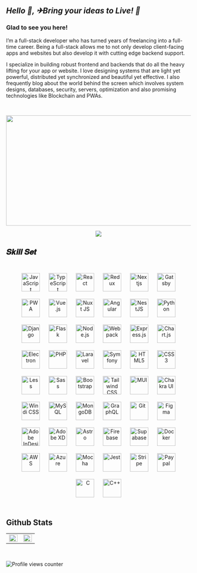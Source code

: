 ## ***Hello 👋, ✈Bring your ideas to Live! 🚀***  
  



### Glad to see you here!  
I’m a full-stack developer who has turned years of freelancing into a full-time career. Being a full-stack allows me to not only develop client-facing apps and websites but also develop it with cutting edge backend support.

I specialize in building robust frontend and backends that do all the heavy lifting for your app or website. I love designing systems that are light yet powerful, distributed yet synchronized and beautiful yet effective. I also frequently blog about the world behind the screen which involves system designs, databases, security, servers, optimization and also promising technologies like Blockchain and PWAs.  
  
<br/>  

<p align="center">
  <img src="https://media.giphy.com/media/dWesBcTLavkZuG35MI/giphy.gif" width="600" height="300"  />
</p>

<p align="center">
  <a href="https://github.com/DenverCoder1/readme-typing-svg">
    <img src="https://readme-typing-svg.herokuapp.com/?lines=Full-Stack%20developer;6+%2B%20years%20of%20working%20experience;Being%20passionate%20and%20creative;Eager%20to%20learn%20new%20techniques&center=true&width=380&height=45">
  </a>
</p>

## 𝑺𝒌𝒊𝒍𝒍 𝑺𝒆𝒕 
<br/>
<div align="center">  
<img style="margin: 10px" src="https://profilinator.rishav.dev/skills-assets/javascript-original.svg" alt="JavaScript" height="50" />  
<img style="margin: 10px" src="https://profilinator.rishav.dev/skills-assets/typescript-original.svg" alt="TypeScript" height="50" />  
<img style="margin: 10px" src="https://profilinator.rishav.dev/skills-assets/react-original-wordmark.svg" alt="React" height="50" />  
<img style="margin: 10px" src="https://profilinator.rishav.dev/skills-assets/redux-original.svg" alt="Redux" height="50" /> 
<img style="margin: 10px" src="https://cdn.jsdelivr.net/gh/devicons/devicon/icons/nextjs/nextjs-original-wordmark.svg" alt="Nextjs" height="50" />
<img style="margin: 10px" src="https://profilinator.rishav.dev/skills-assets/gatsby.png" alt="Gatsby" height="50" />  
<img style="margin: 10px" src="https://github.com/webmaxru/progressive-web-apps-logo/blob/master/archive/proposal-diekus/pwa_diekus.svg" alt="PWA" height="50" />  
<img style="margin: 10px" src="https://profilinator.rishav.dev/skills-assets/vuejs-original-wordmark.svg" alt="Vue.js" height="50" />  
<img style="margin: 10px" src="https://profilinator.rishav.dev/skills-assets/nuxt.png" alt="Nuxt JS" height="50" />  
<img style="margin: 10px" src="https://profilinator.rishav.dev/skills-assets/angularjs-original.svg" alt="Angular" height="50" />  
<img style="margin: 10px" src="https://profilinator.rishav.dev/skills-assets/nestjs.svg" alt="NestJS" height="50" />  
<img style="margin: 10px" src="https://profilinator.rishav.dev/skills-assets/python-original.svg" alt="Python" height="50" />  
<img style="margin: 10px" src="https://profilinator.rishav.dev/skills-assets/django-original.svg" alt="Django" height="50" />  
<img style="margin: 10px" src="https://profilinator.rishav.dev/skills-assets/flask.png" alt="Flask" height="50" />  
<img style="margin: 10px" src="https://profilinator.rishav.dev/skills-assets/nodejs-original-wordmark.svg" alt="Node.js" height="50" />  
<img style="margin: 10px" src="https://profilinator.rishav.dev/skills-assets/webpack-original.svg" alt="Webpack" height="50" />  
<img style="margin: 10px" src="https://profilinator.rishav.dev/skills-assets/express-original-wordmark.svg" alt="Express.js" height="50" />  
<img style="margin: 10px" src="https://profilinator.rishav.dev/skills-assets/logo-title.svg" alt="Chart.js" height="50" /> 
<img style="margin: 10px" src="https://profilinator.rishav.dev/skills-assets/electron-original.svg" alt="Electron" height="50">
<img style="margin: 10px" src="https://profilinator.rishav.dev/skills-assets/php-original.svg" alt="PHP" height="50" />  
<img style="margin: 10px" src="https://profilinator.rishav.dev/skills-assets/laravel-plain-wordmark.svg" alt="Laravel" height="50" />  
<img style="margin: 10px" src="https://profilinator.rishav.dev/skills-assets/symfony_black_03.svg" alt="Symfony" height="50" />  
<img style="margin: 10px" src="https://profilinator.rishav.dev/skills-assets/html5-original-wordmark.svg" alt="HTML5" height="50" />  
<img style="margin: 10px" src="https://profilinator.rishav.dev/skills-assets/css3-original-wordmark.svg" alt="CSS3" height="50" />  
<img style="margin: 10px" src="https://cdn.jsdelivr.net/gh/devicons/devicon/icons/less/less-plain-wordmark.svg" alt="Less" height="50" />          
<img style="margin: 10px" src="https://profilinator.rishav.dev/skills-assets/sass-original.svg" alt="Sass" height="50" />  
<img style="margin: 10px" src="https://profilinator.rishav.dev/skills-assets/bootstrap-plain.svg" alt="Bootstrap" height="50" />  
<img style="margin: 10px" src="https://profilinator.rishav.dev/skills-assets/tailwindcss.svg" alt="Tailwind CSS" height="50" /> 
<img style="margin: 10px" src="https://cdn.jsdelivr.net/gh/devicons/devicon/icons/materialui/materialui-original.svg" alt="MUI" height="50" />
<img style="margin: 10px" src="https://profilinator.rishav.dev/skills-assets/chakraui.png" alt="Chakra UI" height="50">
<img style="margin: 10px" src="https://profilinator.rishav.dev/skills-assets/windicss.svg" alt="Windi CSS" height="50" />
<img style="margin: 10px" src="https://profilinator.rishav.dev/skills-assets/mysql-original-wordmark.svg" alt="MySQL" height="50" />  
<img style="margin: 10px" src="https://profilinator.rishav.dev/skills-assets/mongodb-original-wordmark.svg" alt="MongoDB" height="50" />  
<img style="margin: 10px" src="https://profilinator.rishav.dev/skills-assets/graphql.png" alt="GraphQL" height="50">
<img style="margin: 10px" src="https://profilinator.rishav.dev/skills-assets/git-scm-icon.svg" alt="Git" height="50" />  
<img style="margin: 10px" src="https://profilinator.rishav.dev/skills-assets/figma-icon.svg" alt="Figma" height="50" />  
<img style="margin: 10px" src="https://profilinator.rishav.dev/skills-assets/adobeindesign.svg" alt="Adobe InDesign" height="50" />  
<img style="margin: 10px" src="https://profilinator.rishav.dev/skills-assets/adobexd.png" alt="Adobe XD" height="50" />  
<img style="margin: 10px" src="https://profilinator.rishav.dev/skills-assets/astro.svg" alt="Astro" height="50" /> 
<img style="margin: 10px" src="https://profilinator.rishav.dev/skills-assets/firebase.png" alt="Firebase" height="50" />  
<img style="margin: 10px" src="https://avatars.githubusercontent.com/u/54469796?s=200&v=4" alt="Supabase" height="50" />
<img style="margin: 10px" src="https://profilinator.rishav.dev/skills-assets/docker-original-wordmark.svg" alt="Docker" height="50" />  
<img style="margin: 10px" src="https://cdn.jsdelivr.net/gh/devicons/devicon/icons/amazonwebservices/amazonwebservices-original-wordmark.svg" alt="AWS" height="50" />
<img style="margin: 10px" src="https://cdn.jsdelivr.net/gh/devicons/devicon/icons/azure/azure-original.svg" alt="Azure" height="50" />
<img style="margin: 10px" src="https://cdn.jsdelivr.net/gh/devicons/devicon/icons/mocha/mocha-plain.svg" alt="Mocha" height="50" />
<img style="margin: 10px" src="https://cdn.jsdelivr.net/gh/devicons/devicon/icons/jest/jest-plain.svg" alt="Jest" height="50" />
<img style="margin: 10px" src="https://avatars.githubusercontent.com/u/856813?s=200&v=4" alt="Stripe" height="50" />
<img style="margin: 10px" src="https://avatars.githubusercontent.com/u/476675?s=200&v=4" alt="Paypal" height="50" />
<img style="margin: 10px" src="https://profilinator.rishav.dev/skills-assets/c-original.svg" alt="C" height="50" />  
<img style="margin: 10px" src="https://profilinator.rishav.dev/skills-assets/cplusplus-original.svg" alt="C++" height="50" />  
</div>  

<br>

## Github Stats  
<table><tr><td valign="top" width="50%">

<img src="https://github-readme-stats.vercel.app/api?username=ramca09&show_icons=true&count_private=true&hide_border=true" align="left" style="width: 100%" />

</td><td valign="top" width="50%">

<img src="https://github-readme-stats.vercel.app/api/top-langs/?username=ramca09&hide_border=true&layout=compact" align="left" style="width: 100%" />

</td></tr></table>  


<br/>  

![Profile views counter](https://komarev.com/ghpvc/?username=ramca09&&style=flat-square)    

</details>
</div>
